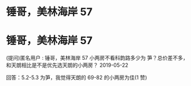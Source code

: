 # 锤哥，美林海岸 57

# 锤哥，美林海岸 57

(提问)匿名用户 : 锤哥，美林海岸 57 小两房不看科韵路多少为 笋？总价差不多，和天朗相比是不是优先选天朗的小两房？ 2019-05-22

回答：5.2-5.3 为笋，我觉得天朗的 69-82 的小两房为佳(1 赞)